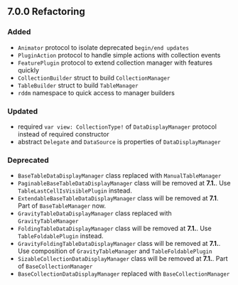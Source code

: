 ## 7.0.0 Refactoring
### Added
- `Animator` protocol to isolate deprecated `begin/end updates`
- `PluginAction` protocol to handle simple actions with collection events
- `FeaturePlugin` protocol to extend collection manager with features quickly
- `CollectionBuilder` struct to build `CollectionManager`
- `TableBuilder` struct to build `TableManager`
- `rddm` namespace to quick access to manager builders

### Updated

- required `var view: CollectionType!` of `DataDisplayManager` protocol instead of required constructor
- abstract `Delegate` and `DataSource` is properties of `DataDisplayManager`

### Deprecated

- `BaseTableDataDisplayManager` class replaced with `ManualTableManager`
- `PaginableBaseTableDataDisplayManager` class will be removed at **7.1.**. Use `TableLastCellIsVisiblePlugin` instead.
- `ExtendableBaseTableDataDisplayManager` class will be removed at **7.1**. Part of `BaseTableManager` now.
- `GravityTableDataDisplayManager` class replaced with `GravityTableManager`
- `FoldingTableDataDisplayManager` class will be removed at **7.1.**. Use `TableFoldablePlugin` instead.
- `GravityFoldingTableDataDisplayManager` class will be removed at **7.1.**. Use composition of `GravityTableManager` and `TableFoldablePlugin`
- `SizableCollectionDataDisplayManager` class will be removed at **7.1.**. Part of `BaseCollectionManager`
- `BaseCollectionDataDisplayManager` replaced with `BaseCollectionManager`
